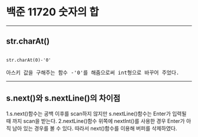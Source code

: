 # 백준 11720 숫자의 합

---------------
## str.charAt()
<pre>
<code>
str.charAt(0)-'0'
</code>
아스키 값을 구해주는 함수 -'0'를 해줌으로써 int형으로 바꾸어 주었다.
</pre>

--------------
## s.next()와 s.nextLine()의 차이점

1.s.next()함수는 공백 이후를 scan하지 않지만 s.nextLine()함수는 Enter가 입력될 때 까지 scan을 받는다.
2.nextLine()함수 위쪽에 nextInt()를 사용한 경우 Enter가 아직 남아 있는 경우를 볼 수 있다. 따라서 next()함수를 이용해 버퍼를 삭제하였다.

